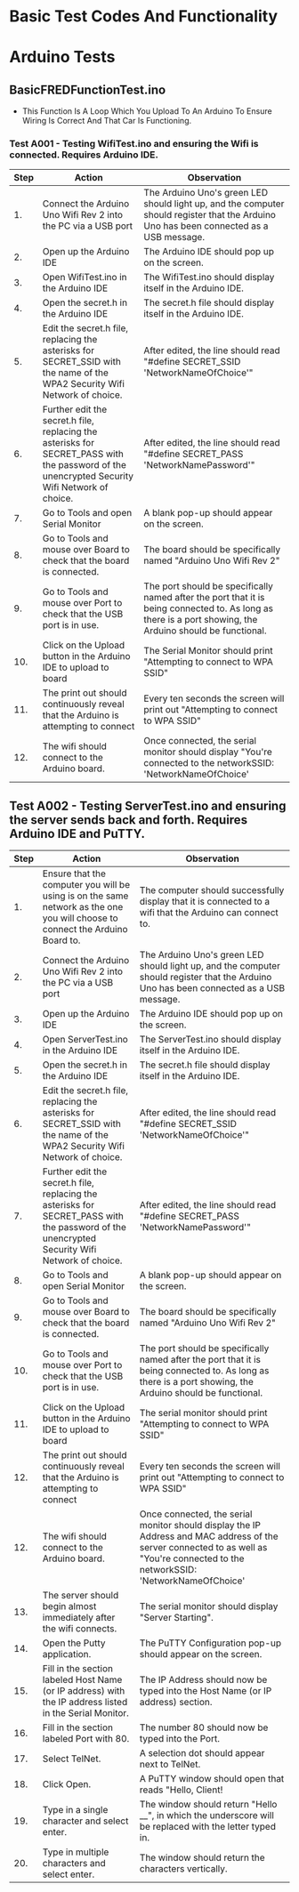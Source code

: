 # Basic Test Codes And Functionality
# Arduino Tests

## BasicFREDFunctionTest.ino
* This Function Is A Loop Which You Upload To An Arduino To Ensure Wiring Is Correct And That Car Is Functioning.

### Test A001 - Testing WifiTest.ino and ensuring the Wifi is connected. Requires Arduino IDE.

| Step | Action | Observation |
| --- | ------------------------------------------------------------------------------| -----------------------------------------|
| 1. | Connect the Arduino Uno Wifi Rev 2 into the PC via a USB port | The Arduino Uno's green LED should light up, and the computer should register that the Arduino Uno has been connected as a USB message. |
| 2. | Open up the Arduino IDE | The Arduino IDE should pop up on the screen.| 
| 3. | Open WifiTest.ino in the Arduino IDE| The WifiTest.ino should display itself in the Arduino IDE.|
| 4. | Open the secret.h in the Arduino IDE| The secret.h file should display itself in the Arduino IDE.|
| 5. | Edit the secret.h file, replacing the asterisks for SECRET_SSID with the name of the WPA2 Security Wifi Network of choice.| After edited, the line should read "#define SECRET_SSID 'NetworkNameOfChoice'" |
| 6. | Further edit the secret.h file, replacing the asterisks for SECRET_PASS with the password of the unencrypted Security Wifi Network of choice.| After edited, the line should read "#define SECRET_PASS 'NetworkNamePassword'" |
| 7. | Go to Tools and open Serial Monitor | A blank pop-up should appear on the screen.
| 8. | Go to Tools and mouse over Board to check that the board is connected.| The board should be specifically named "Arduino Uno Wifi Rev 2"|
| 9. | Go to Tools and mouse over Port to check that the USB port is in use. | The port should be specifically named after the port that it is being connected to. As long as there is a port showing, the Arduino should be functional.
| 10. | Click on the Upload button in the Arduino IDE to upload to board | The Serial Monitor should print "Attempting to connect to WPA SSID" |
| 11. | The print out should continuously reveal that the Arduino is attempting to connect | Every ten seconds the screen will print out "Attempting to connect to WPA SSID"
| 12. | The wifi should connect to the Arduino board. | Once connected, the serial monitor should display "You're connected to the networkSSID: 'NetworkNameOfChoice'|

## Test A002 - Testing ServerTest.ino and ensuring the server sends back and forth. Requires Arduino IDE and PuTTY.

| Step | Action | Observation |
| --- | ------------------------------------------------------------------------------| -----------------------------------------|
| 1. | Ensure that the computer you will be using is on the same network as the one you will choose to connect the Arduino Board to. | The computer should successfully display that it is connected to a wifi that the Arduino can connect to.|
| 2. | Connect the Arduino Uno Wifi Rev 2 into the PC via a USB port | The Arduino Uno's green LED should light up, and the computer should register that the Arduino Uno has been connected as a USB message. |
| 3. | Open up the Arduino IDE | The Arduino IDE should pop up on the screen.| 
| 4. | Open ServerTest.ino in the Arduino IDE| The ServerTest.ino should display itself in the Arduino IDE.|
| 5. | Open the secret.h in the Arduino IDE| The secret.h file should display itself in the Arduino IDE.|
| 6. | Edit the secret.h file, replacing the asterisks for SECRET_SSID with the name of the WPA2 Security Wifi Network of choice.| After edited, the line should read "#define SECRET_SSID 'NetworkNameOfChoice'" |
| 7. | Further edit the secret.h file, replacing the asterisks for SECRET_PASS with the password of the unencrypted Security Wifi Network of choice.| After edited, the line should read "#define SECRET_PASS 'NetworkNamePassword'" |
| 8. | Go to Tools and open Serial Monitor | A blank pop-up should appear on the screen.
| 9. | Go to Tools and mouse over Board to check that the board is connected.| The board should be specifically named "Arduino Uno Wifi Rev 2"|
| 10. | Go to Tools and mouse over Port to check that the USB port is in use. | The port should be specifically named after the port that it is being connected to. As long as there is a port showing, the Arduino should be functional.
| 11. | Click on the Upload button in the Arduino IDE to upload to board | The serial monitor should print "Attempting to connect to WPA SSID" |
| 12. | The print out should continuously reveal that the Arduino is attempting to connect | Every ten seconds the screen will print out "Attempting to connect to WPA SSID"
| 12. | The wifi should connect to the Arduino board. | Once connected, the serial monitor should display the IP Address and MAC address of the server connected to as well as "You're connected to the networkSSID: 'NetworkNameOfChoice'|
| 13. | The server should begin almost immediately after the wifi connects. | The serial monitor should display "Server Starting".|
| 14. | Open the Putty application. | The PuTTY Configuration pop-up should appear on the screen. |
| 15. | Fill in the section labeled Host Name (or IP address) with the IP address listed in the Serial Monitor. | The IP Address should now be typed into the Host Name (or IP address) section.
| 16. | Fill in the section labeled Port with 80. | The number 80 should now be typed into the Port.|
| 17. | Select TelNet. | A selection dot should appear next to TelNet.|
| 18. | Click Open. | A PuTTY window should open that reads "Hello, Client!|
| 19. | Type in a single character and select enter. | The window should return "Hello \_\_", in which the underscore will be replaced with the letter typed in. |
| 20. | Type in multiple characters and select enter. | The window should return the characters vertically. |
